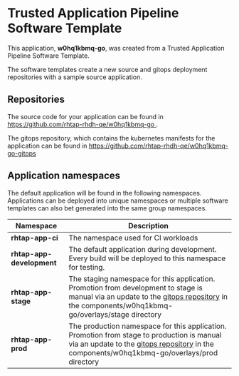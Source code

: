 # Trusted Application Pipeline Software Template

This application, **w0hq1kbmq-go**, was created from a Trusted Application Pipeline Software Template.

The software templates create a new source and gitops deployment repositories with a sample source application. 

## Repositories

The source code for your application can be found in [https://github.com/rhtap-rhdh-qe/w0hq1kbmq-go ](https://github.com/rhtap-rhdh-qe/w0hq1kbmq-go ).
 
The gitops repository, which contains the kubernetes manifests for the application can be found in 
[https://github.com/rhtap-rhdh-qe/w0hq1kbmq-go-gitops ](https://github.com/rhtap-rhdh-qe/w0hq1kbmq-go-gitops ) 

## Application namespaces 

The default application will be found in the following namespaces. Applications can be deployed into unique namespaces or multiple software templates can also bet generated into the same group namespaces.  

|  Namespace   |  Description   |  
| -------- | -------- |
| **rhtap-app-ci** | The namespace used for CI workloads |
| **rhtap-app-development** | The default application during development. Every build will be deployed to this namespace for testing. |
| **rhtap-app-stage** | The staging namespace for this application. Promotion from development to stage is manual via an update to the [gitops repository](https://github.com/rhtap-rhdh-qe/w0hq1kbmq-go-gitops ) in the components/w0hq1kbmq-go/overlays/stage directory |
| **rhtap-app-prod** | The production namespace for this application. Promotion from stage to production is manual via an update to the [gitops repository](https://github.com/rhtap-rhdh-qe/w0hq1kbmq-go-gitops ) in the components/w0hq1kbmq-go/overlays/prod directory |